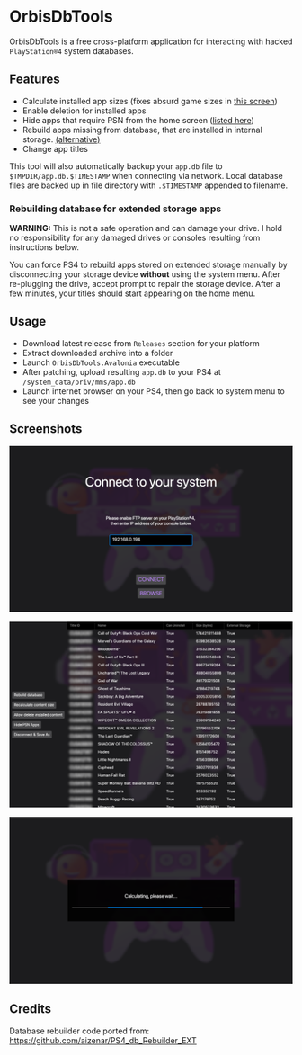 # OrbisDbTools

OrbisDbTools is a free cross-platform application for interacting with hacked `PlayStation®4` system databases.  

## Features

* Calculate installed app sizes (fixes absurd game sizes in [this screen](promo/screen4.jpg))
* Enable deletion for installed apps
* Hide apps that require PSN from the home screen ([listed here](https://github.com/valters-tomsons/OrbisDbTools/blob/main/src/OrbisDbTools.PS4/KnownContent.cs#L22))
* Rebuild apps missing from database, that are installed in internal storage. [(alternative)](#rebuilding-database-for-extended-storage-apps)
* Change app titles

This tool will also automatically backup your `app.db` file to `$TMPDIR/app.db.$TIMESTAMP` when connecting via network. Local database files are backed up in file directory with `.$TIMESTAMP` appended to filename.

### Rebuilding database for extended storage apps

**WARNING:** This is not a safe operation and can damage your drive. I hold no responsibility for any damaged drives or consoles resulting from instructions below.

You can force PS4 to rebuild apps stored on extended storage manually by disconnecting your storage device **without** using the system menu. After re-plugging the drive, accept prompt to repair the storage device. After a few minutes, your titles should start appearing on the home menu.  

## Usage

* Download latest release from `Releases` section for your platform
* Extract downloaded archive into a folder
* Launch `OrbisDbTools.Avalonia` executable
* After patching, upload resulting `app.db` to your PS4 at `/system_data/priv/mms/app.db`
* Launch internet browser on your PS4, then go back to system menu to see your changes

## Screenshots

![](promo/screen1.png)

![](promo/screen2.png)

![](promo/screen3.png)

## Credits

Database rebuilder code ported from: https://github.com/aizenar/PS4_db_Rebuilder_EXT
